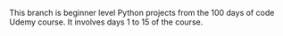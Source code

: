This branch is beginner level Python projects from the 100 days of code Udemy course. It involves days 1 to 15 of the course. 

